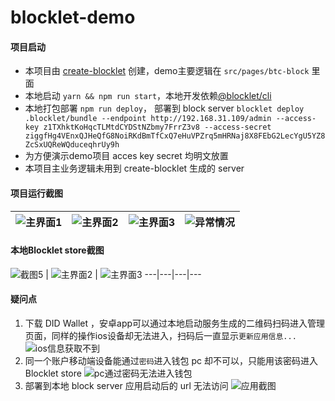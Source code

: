 # blocklet-demo
#### 项目启动
- 本项目由 [create-blocklet](https://github.com/blocklet/create-blocklet) 创建，demo主要逻辑在 `src/pages/btc-block` 里面
- 本地启动 `yarn && npm run start`，本地开发依赖[@blocklet/cli](https://www.npmjs.com/package/@blocklet/cli)
- 本地打包部署 `npm run deploy`， 部署到 block server `blocklet deploy .blocklet/bundle --endpoint http://192.168.31.109/admin --access-key z1TXhktKoHqcTLMtdCYDStNZbmy7FrrZ3v8 --access-secret ziggfHg4VEnxQJHeQfG8NoiRKdBmTfCxQ7eHuVPZrq5mHRNaj8X8FEbG2LecYgU5YZ8ZcSxUQReWQduceqhrUy9h`
- 为方便演示demo项目 acces key secret 均明文放置
- 本项目主业务逻辑未用到 create-blocklet 生成的 server
#### 项目运行截图
![主界面1](screenshots/1.png) | ![主界面2](screenshots/2.png) | ![主界面3](screenshots/3.png) | ![异常情况](screenshots/4.png)
---|---|---|---
#### 本地Blocklet store截图
![截图5](screenshots/5.png) | ![主界面2](screenshots/6.png) | ![主界面3](screenshots/8.png)
---|---|---|---

#### 疑问点
1. 下载 DID Wallet ，安卓app可以通过本地启动服务生成的二维码扫码进入管理页面，同样的操作ios设备却无法进入，扫码后一直显示`更新应用信息...` ![ios信息获取不到](screenshots/10.png)
2. 同一个账户移动端设备能通过`密码`进入钱包 pc 却不可以，只能用该密码进入 Blocklet store ![pc通过密码无法进入钱包](screenshots/11.png)
3. 部署到本地 block server 应用启动后的 url 无法访问
  ![应用截图](./screenshots/9.png)


